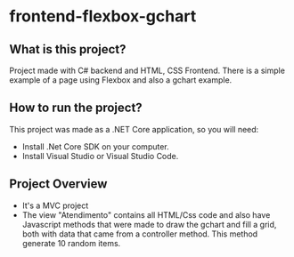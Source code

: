 # frontend-flexbox-gchart

## What is this project?

Project made with C# backend and HTML, CSS Frontend. There is a simple example of a page using Flexbox and also a gchart example.

## How to run the project?

This project was made as a .NET Core application, so you will need:
- Install .Net Core SDK on your computer.
- Install Visual Studio or Visual Studio Code.

## Project Overview
- It's a MVC project
- The view "Atendimento" contains all HTML/Css code and also have Javascript methods that were made to draw the gchart and fill a grid, both with data that came from a controller method. This method generate 10 random items.

